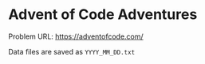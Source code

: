# Advent of Code Adventures

Problem URL: https://adventofcode.com/

Data files are saved as `YYYY_MM_DD.txt`
